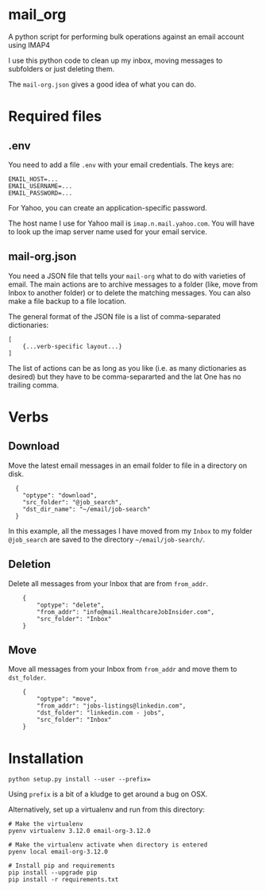 # mail_org
A python script for performing bulk operations against an email account using IMAP4

I use this python code to clean up my inbox, moving messages to subfolders or just deleting them.

The `mail-org.json` gives a good idea of what you can do.

# Required files

## .env
You need to add a file `.env` with your email credentials. The keys are:
```
EMAIL_HOST=...
EMAIL_USERNAME=...
EMAIL_PASSWORD=...
```

For Yahoo, you can create an application-specific password.

The host name I use for Yahoo mail is `imap.n.mail.yahoo.com`. You will have to look up the imap server name used for your email service.

## mail-org.json
You need a JSON file that tells your `mail-org` what to do with varieties of email. The main actions are to archive messages to a folder (like, move from
Inbox to another folder) or to delete the matching messages. You can also make a file backup to a file location.

The general format of the JSON file is a list of comma-separated dictionaries:
```
[
    {...verb-specific layout...}
]
```
The list of actions can be as long as you like (i.e. as many dictionaries as desired) but they have to be comma-separarted and the lat One has no
trailing comma.

# Verbs

## Download
Move the latest email messages in an email folder to file in a directory on disk.
```
  {
    "optype": "download",
    "src_folder": "@job_search",
    "dst_dir_name": "~/email/job-search"
  }
```

In this example, all the messages I have moved from my `Inbox` to my folder `@job_search` are saved to the directory `~/email/job-search/`.

## Deletion
Delete all messages from your Inbox that are from `from_addr`.
```
    {
        "optype": "delete",
        "from_addr": "info@mail.HealthcareJobInsider.com",
        "src_folder": "Inbox"
    }
```



## Move
Move all messages from your Inbox from `from_addr` and move them to `dst_folder`.
```
    {
        "optype": "move",
        "from_addr": "jobs-listings@linkedin.com",
        "dst_folder": "linkedin.com - jobs",
        "src_folder": "Inbox"
    }
```


# Installation
```
python setup.py install --user --prefix=
```
Using `prefix` is a bit of a kludge to get around a bug on OSX.

Alternatively, set up a virtualenv and run from this directory:
```
# Make the virtualenv
pyenv virtualenv 3.12.0 email-org-3.12.0

# Make the virtualenv activate when directory is entered
pyenv local email-org-3.12.0

# Install pip and requirements
pip install --upgrade pip
pip install -r requirements.txt
```
